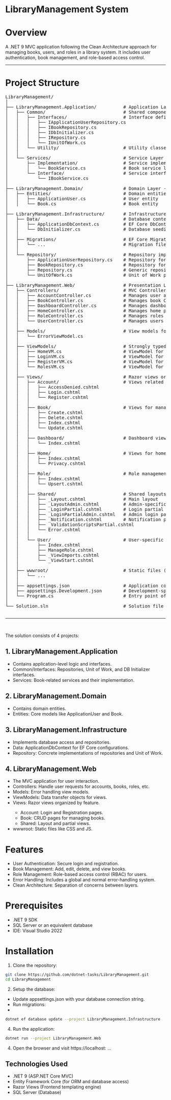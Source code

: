 <h1>LibraryManagement System</h1>

# Overview
A .NET 9 MVC application following the Clean Architecture approach for managing books, users, and roles in a library system. It includes user authentication, book management, and role-based access control.

<hr>

# Project Structure

<pre>
LibraryManagement/
│
├── LibraryManagement.Application/          # Application Layer - Contains business logic and service interfaces
│   ├── Common/                             # Shared components
│   │   ├── Interfaces/                     # Interface definitions for Repositories and Unit of Work
│   │   │   ├── IApplicationUserRepository.cs
│   │   │   ├── IBookRepository.cs
│   │   │   ├── IDbInitializer.cs
│   │   │   ├── IRepository.cs
│   │   │   └── IUnitOfWork.cs
│   │   └── Utility/                        # Utility classes (if any)
│   │
│   └── Services/                           # Service Layer
│       ├── Implementation/                 # Service implementations
│       │   └── BookService.cs              # Book service logic
│       └── Interface/                      # Service interfaces
│           └── IBookService.cs
│
├── LibraryManagement.Domain/               # Domain Layer - Contains core business models/entities
│   ├── Entities/                           # Domain entities
│   │   ├── ApplicationUser.cs              # User entity
│   │   └── Book.cs                         # Book entity
│
├── LibraryManagement.Infrastructure/       # Infrastructure Layer - Implements Repositories and Database Access
│   ├── Data/                               # Database context and initializers
│   │   ├── ApplicationDbContext.cs         # EF Core DbContext configuration
│   │   └── DbInitializer.cs                # Database seeding logic
│   │
│   ├── Migrations/                         # EF Core Migrations (auto-generated files)
│   │   └── ...                             # Migration files
│   │
│   └── Repository/                         # Repository implementations
│       ├── ApplicationUserRepository.cs    # Repository for managing ApplicationUser
│       ├── BookRepository.cs               # Repository for managing Book entity
│       ├── Repository.cs                   # Generic repository implementation
│       └── UnitOfWork.cs                   # Unit of Work pattern implementation
│
├── LibraryManagement.Web/                  # Presentation Layer - ASP.NET MVC Application
│   ├── Controllers/                        # MVC Controllers
│   │   ├── AccountController.cs            # Manages user authentication
│   │   ├── BookController.cs               # Manages book CRUD operations
│   │   ├── DashboardController.cs          # Manages dashboard page
│   │   ├── HomeController.cs               # Manages home page
│   │   ├── RoleController.cs               # Manages roles and permissions
│   │   └── UserController.cs               # Manages users
│   │
│   ├── Models/                             # View models for error handling or shared logic
│   │   └── ErrorViewModel.cs
│   │
│   ├── ViewModels/                         # Strongly typed objects for views
│   │   ├── HomeVM.cs                       # ViewModel for Home
│   │   ├── LoginVM.cs                      # ViewModel for Login
│   │   ├── RegisterVM.cs                   # ViewModel for Registration
│   │   └── RolesVM.cs                      # ViewModel for Roles
│   │
│   ├── Views/                              # Razor views organized by feature
│   │   ├── Account/                        # Views related to account management
│   │   │   ├── AccessDenied.cshtml
│   │   │   ├── Login.cshtml
│   │   │   └── Register.cshtml
│   │   │
│   │   ├── Book/                           # Views for managing books
│   │   │   ├── Create.cshtml
│   │   │   ├── Delete.cshtml
│   │   │   ├── Index.cshtml
│   │   │   └── Update.cshtml
│   │   │
│   │   ├── Dashboard/                      # Dashboard views
│   │   │   └── Index.cshtml
│   │   │
│   │   ├── Home/                           # Views for home page
│   │   │   ├── Index.cshtml
│   │   │   └── Privacy.cshtml
│   │   │
│   │   ├── Role/                           # Role management views
│   │   │   ├── Index.cshtml
│   │   │   └── Upsert.cshtml
│   │   │
│   │   ├── Shared/                         # Shared layouts and partial views
│   │   │   ├── _Layout.cshtml              # Main layout
│   │   │   ├── _LayoutAdmin.cshtml         # Admin-specific layout
│   │   │   ├── _LoginPartial.cshtml        # Login partial view
│   │   │   ├── _LoginPartialAdmin.cshtml   # Admin login partial view
│   │   │   ├── _Notification.cshtml        # Notification partial view
│   │   │   ├── _ValidationScriptsPartial.cshtml
│   │   │   └── Error.cshtml
│   │   │
│   │   └── User/                           # User-specific views
│   │       ├── Index.cshtml
│   │       ├── ManageRole.cshtml
│   │       ├── _ViewImports.cshtml
│   │       └── _ViewStart.cshtml
│   │
│   ├── wwwroot/                            # Static files (CSS, JS, images)
│   │   └── ...
│   │
│   ├── appsettings.json                    # Application configuration
│   ├── appsettings.Development.json        # Development-specific settings
│   └── Program.cs                          # Entry point of the application
│
└── Solution.sln                            # Solution file for Visual Studio

</pre>

<hr>
<br>

The solution consists of 4 projects:
## 1. LibraryManagement.Application
<ul>
    <li>Contains application-level logic and interfaces.</li>
    <li>Common/Interfaces: Repositories, Unit of Work, and DB Initializer interfaces.</li>
    <li>Services: Book-related services and their implementation.</li>
</ul>

## 2. LibraryManagement.Domain
<ul>
    <li>Contains domain entities.</li>
    <li>Entities: Core models like ApplicationUser and Book.</li>
</ul>

## 3. LibraryManagement.Infrastructure
<ul>
    <li>Implements database access and repositories.</li>
    <li>Data: ApplicationDbContext for EF Core configurations.</li>
    <li>Repository: Concrete implementations of repositories and Unit of Work.</li>
</ul>

## 4. LibraryManagement.Web
<ul>
    <li>The MVC application for user interaction.</li>
    <li>Controllers: Handle user requests for accounts, books, roles, etc.</li>
    <li>Models: Error handling view models.</li>
    <li>ViewModels: Data transfer objects for views.</li>
    <li>Views: Razor views organized by feature.</li>
    <ul>
        <li>Account: Login and Registration pages.</li>
        <li>Book: CRUD pages for managing books.</li>
        <li>Shared: Layout and partial views.</li>
    </ul>
    <li>wwwroot: Static files like CSS and JS.</li>
</ul>

# Features
<ul>
    <li>User Authentication: Secure login and registration.</li>
    <li>Book Management: Add, edit, delete, and view books.</li>
    <li>Role Management: Role-based access control (RBAC) for users.</li>
    <li>Error Handling: Includes a global and normal error-handling system.</li>
    <li>Clean Architecture: Separation of concerns between layers.</li>
</ul>

# Prerequisites
<ul>
    <li>.NET 9 SDK</li>
    <li>SQL Server or an equivalent database</li>
    <li>IDE: Visual Studio 2022</li>
</ul>

# Installation

1. Clone the repository:

```bash
git clone https://github.com/dotnet-tasks/LibraryManagement.git
cd LibraryManagement
```

2. Setup the database:
- Update appsettings.json with your database connection string.
- Run migrations:
- 
```bash
dotnet ef database update --project LibraryManagement.Infrastructure
```

4. Run the application:
```bash
dotnet run --project LibraryManagement.Web
```
4. Open the browser and visit https://localhost: ...



## Technologies Used
- .NET 9 (ASP.NET Core MVC)
- Entity Framework Core (for ORM and database access)
- Razor Views (Frontend templating engine)
- SQL Server (Database)

